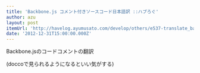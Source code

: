 ```yaml
---
title: 'Backbone.js コメント付きソースコード日本語訳 ::ハブろぐ'
author: azu
layout: post
itemUrl: 'http://havelog.ayumusato.com/develop/others/e537-translate_backbone_annotated_source.html'
date: '2012-12-31T15:00:00.000Z'
---
```

Backbone.jsのコードコメントの翻訳

(doccoで見られるようになるといい気がする)
